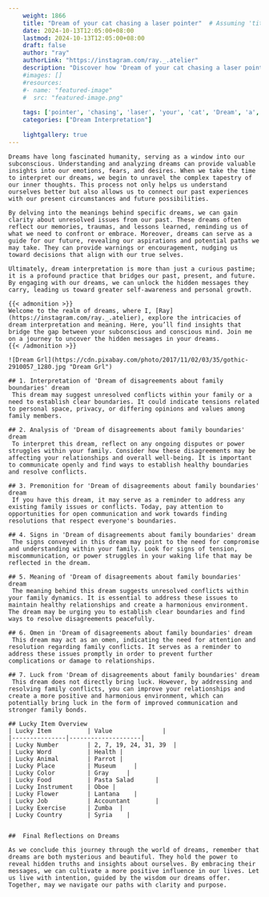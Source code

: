 ```yaml
---
    weight: 1866
    title: "Dream of your cat chasing a laser pointer"  # Assuming 'title' column exists
    date: 2024-10-13T12:05:00+08:00
    lastmod: 2024-10-13T12:05:00+08:00
    draft: false
    author: "ray"
    authorLink: "https://instagram.com/ray._.atelier"
    description: "Discover how 'Dream of your cat chasing a laser pointer' can interpret your future and uncover its significant meanings in your life."
    #images: []
    #resources:
    #- name: "featured-image"
    #  src: "featured-image.png"
    
    tags: ['pointer', 'chasing', 'laser', 'your', 'cat', 'Dream', 'a', 'of']
    categories: ["Dream Interpretation"]
    
    lightgallery: true
---
```

    
    Dreams have long fascinated humanity, serving as a window into our subconscious. Understanding and analyzing dreams can provide valuable insights into our emotions, fears, and desires. When we take the time to interpret our dreams, we begin to unravel the complex tapestry of our inner thoughts. This process not only helps us understand ourselves better but also allows us to connect our past experiences with our present circumstances and future possibilities.
    
    By delving into the meanings behind specific dreams, we can gain clarity about unresolved issues from our past. These dreams often reflect our memories, traumas, and lessons learned, reminding us of what we need to confront or embrace. Moreover, dreams can serve as a guide for our future, revealing our aspirations and potential paths we may take. They can provide warnings or encouragement, nudging us toward decisions that align with our true selves.
    
    Ultimately, dream interpretation is more than just a curious pastime; it is a profound practice that bridges our past, present, and future. By engaging with our dreams, we can unlock the hidden messages they carry, leading us toward greater self-awareness and personal growth.
    
    {{< admonition >}}
    Welcome to the realm of dreams, where I, [Ray](https://instagram.com/ray._.atelier), explore the intricacies of dream interpretation and meaning. Here, you’ll find insights that bridge the gap between your subconscious and conscious mind. Join me on a journey to uncover the hidden messages in your dreams.
    {{< /admonition >}}
    
    ![Dream Grl](https://cdn.pixabay.com/photo/2017/11/02/03/35/gothic-2910057_1280.jpg "Dream Grl")
    
    ## 1. Interpretation of 'Dream of disagreements about family boundaries' dream
     This dream may suggest unresolved conflicts within your family or a need to establish clear boundaries. It could indicate tensions related to personal space, privacy, or differing opinions and values among family members.
    
    ## 2. Analysis of 'Dream of disagreements about family boundaries' dream
     To interpret this dream, reflect on any ongoing disputes or power struggles within your family. Consider how these disagreements may be affecting your relationships and overall well-being. It is important to communicate openly and find ways to establish healthy boundaries and resolve conflicts.
    
    ## 3. Premonition for 'Dream of disagreements about family boundaries' dream
     If you have this dream, it may serve as a reminder to address any existing family issues or conflicts. Today, pay attention to opportunities for open communication and work towards finding resolutions that respect everyone's boundaries.
    
    ## 4. Signs in 'Dream of disagreements about family boundaries' dream
     The signs conveyed in this dream may point to the need for compromise and understanding within your family. Look for signs of tension, miscommunication, or power struggles in your waking life that may be reflected in the dream.
    
    ## 5. Meaning of 'Dream of disagreements about family boundaries' dream
     The meaning behind this dream suggests unresolved conflicts within your family dynamics. It is essential to address these issues to maintain healthy relationships and create a harmonious environment. The dream may be urging you to establish clear boundaries and find ways to resolve disagreements peacefully.
    
    ## 6. Omen in 'Dream of disagreements about family boundaries' dream
     This dream may act as an omen, indicating the need for attention and resolution regarding family conflicts. It serves as a reminder to address these issues promptly in order to prevent further complications or damage to relationships.
    
    ## 7. Luck from 'Dream of disagreements about family boundaries' dream
     This dream does not directly bring luck. However, by addressing and resolving family conflicts, you can improve your relationships and create a more positive and harmonious environment, which can potentially bring luck in the form of improved communication and stronger family bonds.
    
    ## Lucky Item Overview
    | Lucky Item          | Value              |
    |---------------|--------------------|
    | Lucky Number        | 2, 7, 19, 24, 31, 39  |
    | Lucky Word          | Health |
    | Lucky Animal        | Parrot |
    | Lucky Place         | Museum     |
    | Lucky Color         | Gray     |
    | Lucky Food          | Pasta Salad      |
    | Lucky Instrument    | Oboe |
    | Lucky Flower        | Lantana    |
    | Lucky Job           | Accountant       |
    | Lucky Exercise      | Zumba  |
    | Lucky Country       | Syria    |
    
    
    ##  Final Reflections on Dreams
    
    As we conclude this journey through the world of dreams, remember that dreams are both mysterious and beautiful. They hold the power to reveal hidden truths and insights about ourselves. By embracing their messages, we can cultivate a more positive influence in our lives. Let us live with intention, guided by the wisdom our dreams offer. Together, may we navigate our paths with clarity and purpose.
    